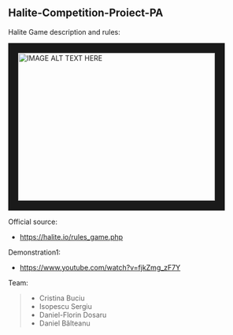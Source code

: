 ## Halite-Competition-Proiect-PA

Halite Game description and rules:

<a href="http://www.youtube.com/watch?feature=player_embedded&v=2_N6ZcOioQI" target="_blank"><img src="http://img.youtube.com/vi/2_N6ZcOioQI/0.jpg" 
alt="IMAGE ALT TEXT HERE" width="400" height="300" border="20" /></a>

Official source:
 - https://halite.io/rules_game.php

Demonstration1:
- https://www.youtube.com/watch?v=fjkZmg_zF7Y


Team:
>- Cristina Buciu
>- Isopescu Sergiu
>- Daniel-Florin Dosaru
>- Daniel Bălteanu
